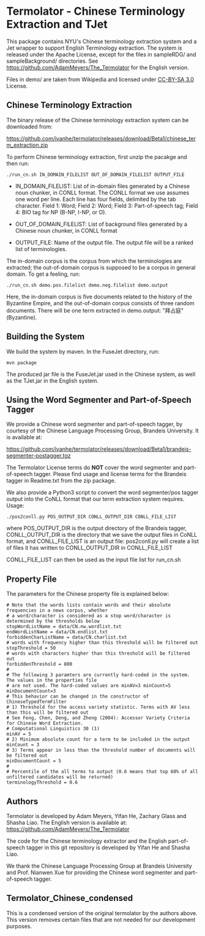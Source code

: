# Termolator - Chinese Terminology Extraction and TJet

This package contains NYU's Chinese terminology extraction system and a Jet wrapper to support English Terminology extraction. The system is released under the Apache License, except for the files in sampleRDG/ and sampleBackground/ directories. See https://github.com/AdamMeyers/The_Termolator for the English version.

Files in demo/ are taken from Wikipedia and licensed under [CC-BY-SA 3.0](https://creativecommons.org/licenses/by-sa/3.0/) License.

## Chinese Terminology Extraction

The binary release of the Chinese terminology extraction system can be downloaded from:

https://github.com/ivanhe/termolator/releases/download/Beta1/chinese_term_extraction.zip

To perform Chinese terminology extraction, first unzip the pacakge and then run: 

    ./run_cn.sh IN_DOMAIN_FILELIST OUT_OF_DOMAIN_FILELIST OUTPUT_FILE

* IN_DOMAIN_FILELIST: List of in-domain files generated by a Chinese noun chunker, in CONLL format. The CONLL format we use assumes one word per line. Each line has four fields, delimited by the tab character. Field 1: Word; Field 2: Word; Field 3: Part-of-speech tag; Field 4: BIO tag for NP (B-NP, I-NP, or O).

* OUT_OF_DOMAIN_FILELIST: List of background files generated by a Chinese noun chunker, in CONLL format

* OUTPUT_FILE: Name of the output file. The output file will be	a ranked list of terminologies. 

The in-domain corpus is the corpus from which the terminologies are extracted; the out-of-domain corpus is supposed to be a corpus in general domain. To get a feeling, run:

    ./run_cn.sh demo.pos.filelist demo.neg.filelist demo.output
    
Here, the in-domain corpus is five documents related to the history of the Byzantine Empire, and the out-of-domain corpus consists of three random documents. There will be one term extracted in demo.output: "拜占庭" (Byzantine).

## Building the System

We build the system by maven. In the FuseJet directory, run:

    mvn package

The produced jar file is the FuseJet.jar used in the Chinese system, as well as the TJet.jar in the English system. 

## Using the Word Segmenter and Part-of-Speech Tagger

We provide a Chinese word segmenter and part-of-speech tagger, by courtesy of the Chinese Language Processing Group, Brandeis University. It is available at:

https://github.com/ivanhe/termolator/releases/download/Beta1/brandeis-segmenter-postagger.tgz

The Termolator License terms do __NOT__ cover the word segmenter and part-of-speech tagger. Please find usage and license terms for the Brandeis tagger in Readme.txt from the zip package.

We also provide a Python3 script to convert the word segmenter/pos tagger output into the CoNLL format that our term extraction system requires. Usage:

    ./pos2conll.py POS_OUTPUT_DIR CONLL_OUTPUT_DIR CONLL_FILE_LIST

where POS_OUTPUT_DIR is the output directory of the Brandeis tagger, CONLL_OUTPUT_DIR is the directory that we save the output files in CoNLL format, and 
CONLL_FILE_LIST is an output file: pos2conll.py will create a list of files it has written to CONLL_OUTPUT_DIR in CONLL_FILE_LIST

CONLL_FILE_LIST can then be used as the input file list for run_cn.sh

## Property File

The parameters for the Chinese property file is explained below:

    # Note that the words lists contain words and their absolute frequencies in a news corpus, whether
    # a word/character is considered as a stop word/character is determined by the thresholds below
    stopWordListName = data/CN.nw.wordlist.txt
    endWordListName = data/CN.endlist.txt
    forbiddenCharListName = data/CN.charlist.txt
    # words with frequency higher than this threshold will be filtered out
    stopThreshold = 50
    # words with characters higher than this threshold will be filtered out
    forbiddenThreshold = 800
    #
    # The following 3 paramters are currently hard-coded in the system. The values in the properties file
    # are not used. The hard-coded values are minAV=3 minCount=5 minDocumentCount=3
    # This behavior can be changed in the constructor of ChineseTypedTermFilter
    # 1) Threshold for the access variety statistic. Terms with AV less than this will be filtered out
    # See Feng, Chen, Deng, and Zheng (2004): Accessor Variety Criteria for Chinese Word Extraction.
    # Computational Linguistics 30 (1)
    minAV = 5
    # 2) Minimum absolute count for a term to be included in the output
    minCount = 3
    # 3) Terms appear in less than the threshold number of documents will be filtered out 
    minDocumentCount = 5
    # 
    # Percentile of the all terms to output (0.6 means that top 60% of all unfiltered candidates will be returned)
    terminologyThreshold = 0.6



## Authors

Termolator is developed by Adam Meyers, Yifan He, Zachary Glass and Shasha Liao. The English version is available at: https://github.com/AdamMeyers/The_Termolator

The code for the Chinese terminology extractor and the English part-of-speech tagger in this git repository is developed by Yifan He and Shasha Liao.

We thank the Chinese Language Processing Group at Brandeis University and Prof. Nianwen Xue for providing the Chinese word segmenter and part-of-speech tagger.

## Termolator_Chinese_condensed
This is a condensed version of the original termolator by the authors above. This version removes certain files that are not needed for our development purposes.
